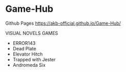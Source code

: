 # Game-Hub

Github Pages
https://akb-official.github.io/Game-Hub/


VISUAL NOVELS GAMES
- ERROR143
- Dead Plate
- Elevator Hitch
- Trapped with Jester
- Andromeda Six